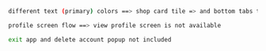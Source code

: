 ```bash
different text (primary) colors ==> shop card tile => and bottom tabs title
```

```bash
profile screen flow ==> view profile screen is not available
```

```bash
exit app and delete account popup not included
```

